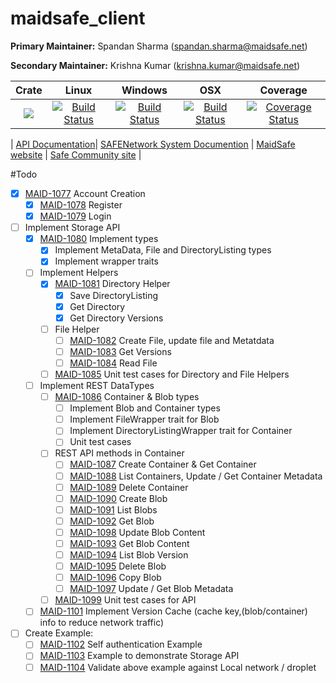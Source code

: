 # maidsafe_client

**Primary Maintainer:**     Spandan Sharma (spandan.sharma@maidsafe.net)

**Secondary Maintainer:**   Krishna Kumar (krishna.kumar@maidsafe.net)

|Crate|Linux|Windows|OSX|Coverage|
|:------:|:-------:|:-------:|:-------:|:-------:|
|[![](http://meritbadge.herokuapp.com/maidsafe_client)](https://crates.io/crates/maidsafe_client)|[![Build Status](https://travis-ci.org/maidsafe/maidsafe_client.svg?branch=master)](https://travis-ci.org/maidsafe/maidsafe_client)|[![Build Status](http://ci.maidsafe.net:8080/buildStatus/icon?job=maidsafe_client_win64_status_badge)](http://ci.maidsafe.net:8080/job/maidsafe_client_win64_status_badge/)|[![Build Status](http://ci.maidsafe.net:8080/buildStatus/icon?job=maidsafe_client_osx_status_badge)](http://ci.maidsafe.net:8080/job/maidsafe_client_osx_status_badge/)|[![Coverage Status](https://coveralls.io/repos/maidsafe/maidsafe_client/badge.svg?branch=master)](https://coveralls.io/r/maidsafe/maidsafe_client?branch=master)|

| [API Documentation](http://maidsafe.github.io/maidsafe_client/)| [SAFENetwork System Documention](http://systemdocs.maidsafe.net/) | [MaidSafe website](http://www.maidsafe.net) | [Safe Community site](https://forum.safenetwork.io) |

#Todo
- [X] [MAID-1077](https://maidsafe.atlassian.net/browse/MAID-1077) Account Creation
    - [X] [MAID-1078](https://maidsafe.atlassian.net/browse/MAID-1078) Register
    - [X] [MAID-1079](https://maidsafe.atlassian.net/browse/MAID-1079) Login
- [ ] Implement Storage API
    - [X] [MAID-1080](https://maidsafe.atlassian.net/browse/MAID-1080) Implement types
        - [X] Implement MetaData, File and DirectoryListing types
        - [X] Implement wrapper traits
    - [ ] Implement Helpers
        - [X] [MAID-1081](https://maidsafe.atlassian.net/browse/MAID-1081) Directory Helper
            - [X] Save DirectoryListing
            - [X] Get Directory
            - [X] Get Directory Versions
        - [ ] File Helper
            - [ ] [MAID-1082](https://maidsafe.atlassian.net/browse/MAID-1082) Create File, update file and Metatdata
            - [ ] [MAID-1083](https://maidsafe.atlassian.net/browse/MAID-1083) Get Versions
            - [ ] [MAID-1084](https://maidsafe.atlassian.net/browse/MAID-1084) Read File
        - [ ] [MAID-1085](https://maidsafe.atlassian.net/browse/MAID-1085) Unit test cases for Directory and File Helpers
    - [ ] Implement REST DataTypes
        - [ ] [MAID-1086](https://maidsafe.atlassian.net/browse/MAID-1086) Container & Blob types
            - [ ] Implement Blob and Container types
            - [ ] Implement FileWrapper trait for Blob
            - [ ] Implement DirectoryListingWrapper trait for Container
            - [ ] Unit test cases
        - [ ] REST API methods in Container
            - [ ] [MAID-1087](https://maidsafe.atlassian.net/browse/MAID-1087) Create Container & Get Container
            - [ ] [MAID-1088](https://maidsafe.atlassian.net/browse/MAID-1088) List Containers, Update / Get Container Metadata
            - [ ] [MAID-1089](https://maidsafe.atlassian.net/browse/MAID-1089) Delete Container
            - [ ] [MAID-1090](https://maidsafe.atlassian.net/browse/MAID-1090) Create Blob
            - [ ] [MAID-1091](https://maidsafe.atlassian.net/browse/MAID-1091) List Blobs
            - [ ] [MAID-1092](https://maidsafe.atlassian.net/browse/MAID-1092) Get Blob
            - [ ] [MAID-1098](https://maidsafe.atlassian.net/browse/MAID-1098) Update Blob Content
            - [ ] [MAID-1093](https://maidsafe.atlassian.net/browse/MAID-1093) Get Blob Content
            - [ ] [MAID-1094](https://maidsafe.atlassian.net/browse/MAID-1094) List Blob Version
            - [ ] [MAID-1095](https://maidsafe.atlassian.net/browse/MAID-1095) Delete Blob
            - [ ] [MAID-1096](https://maidsafe.atlassian.net/browse/MAID-1096) Copy Blob
            - [ ] [MAID-1097](https://maidsafe.atlassian.net/browse/MAID-1097) Update / Get Blob Metadata
        - [ ] [MAID-1099](https://maidsafe.atlassian.net/browse/MAID-1099) Unit test cases for API
    - [ ] [MAID-1101](https://maidsafe.atlassian.net/browse/MAID-1101) Implement Version Cache (cache key,(blob/container) info to reduce network traffic)
- [ ] Create Example:
    - [ ] [MAID-1102](https://maidsafe.atlassian.net/browse/MAID-1102) Self authentication Example
    - [ ] [MAID-1103](https://maidsafe.atlassian.net/browse/MAID-1103) Example to demonstrate Storage API
    - [ ] [MAID-1104](https://maidsafe.atlassian.net/browse/MAID-1104) Validate above example against Local network / droplet
